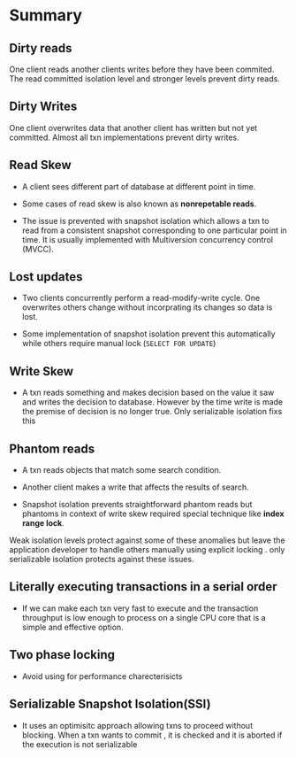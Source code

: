 # Summary

## Dirty reads

One client reads another clients writes before they have been commited. The read committed isolation level and stronger levels prevent dirty reads.

## Dirty Writes
One client overwrites data that another client has written but not yet committed. Almost all txn implementations prevent dirty writes.

## Read Skew
- A client sees different part of database at different point in time. 

- Some cases of read skew is also known as **nonrepetable reads**.

- The issue is prevented with snapshot isolation which allows a txn to read from a consistent snapshot corresponding to one particular point in time. It is usually implemented with Multiversion concurrency control (MVCC).

## Lost updates 
- Two clients concurrently perform a read-modify-write cycle. One overwrites others change without incorprating its changes so data is lost.

- Some implementation of snapshot isolation prevent this automatically while others require manual lock (``SELECT FOR UPDATE``)

## Write Skew
- A txn reads something and makes decision based on the value it saw and writes the decision to database. However by the time write is made the premise of decision is no longer true. Only serializable isolation fixs this

## Phantom reads

- A txn reads objects that match some search condition.

- Another client makes a write that affects the results of search.

- Snapshot isolation prevents straightforward phantom reads but phantoms in context of write skew required special technique like **index range lock**.

Weak isolation levels protect against some of these anomalies but leave the application developer to handle others manually using explicit locking . only serializable isolation protects against these issues.

## Literally executing transactions in a serial order

- If we can make each txn very fast to execute and the transaction throughput 
is low enough to process on a single CPU core that is a simple and effective option.

## Two phase locking

- Avoid using for performance charecterisicts


## Serializable Snapshot Isolation(SSI)

- It uses an optimisitc approach allowing txns to proceed without blocking. When a txn wants to commit , it is checked and it is aborted if the execution is not serializable


